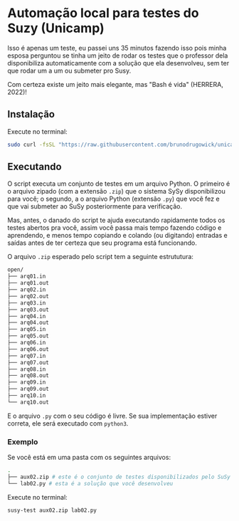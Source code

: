 # Automação local para testes do Suzy (Unicamp)

Isso é apenas um teste, eu passei uns 35 minutos fazendo isso pois minha esposa perguntou se tinha um jeito de rodar os testes que o professor dela disponibiliza automaticamente com a solução que ela desenvolveu, sem ter que rodar um a um ou submeter pro Susy.

Com certeza existe um jeito mais elegante, mas "Bash é vida" (HERRERA, 2022)!

## Instalação

Execute no terminal:

```bash
sudo curl -fsSL "https://raw.githubusercontent.com/brunodrugowick/unicamp-susy-test-runner/main/susy-test.sh" -o /usr/local/bin/susy-test ; sudo chmod +x /usr/local/bin/susy-test
```

## Executando

O script executa um conjunto de testes em um arquivo Python. O primeiro é o arquivo zipado (com a extensão `.zip`) que o sistema SySy disponibilizou para você; o segundo, a o arquivo Python (extensão `.py`) que você fez e que vai submeter ao SuSy posteriormente para verificação.

Mas, antes, o danado do script te ajuda executando rapidamente todos os testes abertos pra você, assim você passa mais tempo fazendo código e aprendendo, e menos tempo copiando e colando (ou digitando) entradas e saídas antes de ter certeza que seu programa está funcionando.  

O arquivo `.zip` esperado pelo script tem a seguinte estrututura:

```bash
open/
├── arq01.in
├── arq01.out
├── arq02.in
├── arq02.out
├── arq03.in
├── arq03.out
├── arq04.in
├── arq04.out
├── arq05.in
├── arq05.out
├── arq06.in
├── arq06.out
├── arq07.in
├── arq07.out
├── arq08.in
├── arq08.out
├── arq09.in
├── arq09.out
├── arq10.in
└── arq10.out
```

E o arquivo `.py` com o seu código é livre. Se sua implementação estiver correta, ele será executado com `python3`.

### Exemplo

Se você está em uma pasta com os seguintes arquivos:

```bash
.
├── aux02.zip # este é o conjunto de testes disponibilizados pelo SuSy
└── lab02.py # esta é a solução que você desenvolveu
```

Execute no terminal:

```bash
susy-test aux02.zip lab02.py
```

